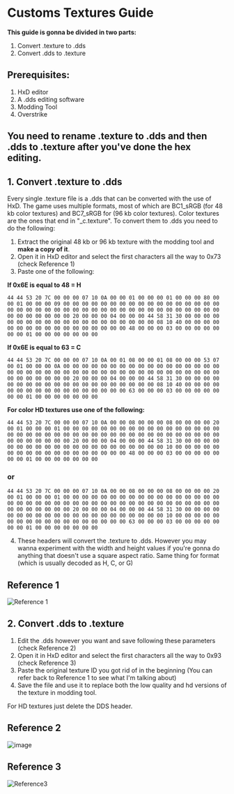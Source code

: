 # Customs Textures Guide
**This guide is gonna be divided in two parts:**
1. Convert .texture to .dds
2. Convert .dds to .texture
## Prerequisites:
1. HxD editor
2. A .dds editing software
3. Modding Tool
4. Overstrike

## You need to rename .texture to .dds and then .dds to .texture after you've done the hex editing.
## 1. Convert .texture to .dds
Every single .texture file is a .dds that can be converted with the use of HxD. The game uses multiple formats, most of which are BC1_sRGB (for 48 kb color textures) and BC7_sRGB for (96 kb color textures). Color textures are the ones that end in "_c.texture". To convert them to .dds you need to do the following:
1. Extract the original 48 kb or 96 kb texture with the modding tool and **make a copy of it**.
2. Open it in HxD editor and select the first characters all the way to 0x73 (check Reference 1)
3. Paste one of the following:

**If 0x6E is equal to 48 = H**

```44 44 53 20 7C 00 00 00 07 10 0A 00 00 01 00 00 00 01 00 00 00 80 00 00 01 00 00 00 09 00 00 00 00 00 00 00 00 00 00 00 00 00 00 00 00 00 00 00 00 00 00 00 00 00 00 00 00 00 00 00 00 00 00 00 00 00 00 00 00 00 00 00 00 00 00 00 20 00 00 00 04 00 00 00 44 58 31 30 00 00 00 00 00 00 00 00 00 00 00 00 00 00 00 00 00 00 00 00 08 10 40 00 00 00 00 00 00 00 00 00 00 00 00 00 00 00 00 00 48 00 00 00 03 00 00 00 00 00 00 00 01 00 00 00 00 00 00 00```

**If 0x6E is equal to 63 = C**

```44 44 53 20 7C 00 00 00 07 10 0A 00 01 08 00 00 01 08 00 00 00 53 07 00 01 00 00 00 0A 00 00 00 00 00 00 00 00 00 00 00 00 00 00 00 00 00 00 00 00 00 00 00 00 00 00 00 00 00 00 00 00 00 00 00 00 00 00 00 00 00 00 00 00 00 00 00 20 00 00 00 04 00 00 00 44 58 31 30 00 00 00 00 00 00 00 00 00 00 00 00 00 00 00 00 00 00 00 00 08 10 40 00 00 00 00 00 00 00 00 00 00 00 00 00 00 00 00 00 63 00 00 00 03 00 00 00 00 00 00 00 01 00 00 00 00 00 00 00```

**For color HD textures use one of the following:**

```44 44 53 20 7C 00 00 00 07 10 0A 00 00 08 00 00 00 08 00 00 00 00 20 00 01 00 00 00 01 00 00 00 00 00 00 00 00 00 00 00 00 00 00 00 00 00 00 00 00 00 00 00 00 00 00 00 00 00 00 00 00 00 00 00 00 00 00 00 00 00 00 00 00 00 00 00 20 00 00 00 04 00 00 00 44 58 31 30 00 00 00 00 00 00 00 00 00 00 00 00 00 00 00 00 00 00 00 00 00 10 00 00 00 00 00 00 00 00 00 00 00 00 00 00 00 00 00 00 48 00 00 00 03 00 00 00 00 00 00 00 01 00 00 00 00 00 00 00```
### or
```44 44 53 20 7C 00 00 00 07 10 0A 00 00 08 00 00 00 08 00 00 00 00 20 00 01 00 00 00 01 00 00 00 00 00 00 00 00 00 00 00 00 00 00 00 00 00 00 00 00 00 00 00 00 00 00 00 00 00 00 00 00 00 00 00 00 00 00 00 00 00 00 00 00 00 00 00 20 00 00 00 04 00 00 00 44 58 31 30 00 00 00 00 00 00 00 00 00 00 00 00 00 00 00 00 00 00 00 00 00 10 00 00 00 00 00 00 00 00 00 00 00 00 00 00 00 00 00 00 63 00 00 00 03 00 00 00 00 00 00 00 01 00 00 00 00 00 00 00```

4. These headers will convert the .texture to .dds. However you may wanna experiment with the width and height values if you're gonna do anything that doesn't use a square aspect ratio. Same thing for format (which is usually decoded as H, C, or G)

## Reference 1
![Reference 1](https://cdn.discordapp.com/attachments/1237598576381661215/1237599366810697738/image.png?ex=663c3bba&is=663aea3a&hm=6b5a54ad5e13dcd03aebd04991eb6f6e0fc4804f90f70108e2ee3504410e7148&)

## 2. Convert .dds to .texture
1. Edit the .dds however you want and save following these parameters (check Reference 2)
2. Open it in HxD editor and select the first characters all the way to 0x93 (check Reference 3)
3. Paste the original texture ID you got rid of in the beginning (You can refer back to Reference 1 to see what I'm talking about)
4. Save the file and use it to replace both the low quality and hd versions of the texture in modding tool.

For HD textures just delete the DDS header.

## Reference 2
![image](https://github.com/okangel12345/SM2KeyboardIcons/assets/111395240/1e0100b9-981c-450b-9355-f38f483c5056)
## Reference 3
![Reference3](https://cdn.discordapp.com/attachments/1237598576381661215/1237599418853756978/7497786e-ff2a-47da-8d73-a2dec7a51152.png?ex=663c3bc6&is=663aea46&hm=e9df5ebb8e209e7e4cade2e1ed41adcdb8cab8a37646f97760ec748294968bd6&)
